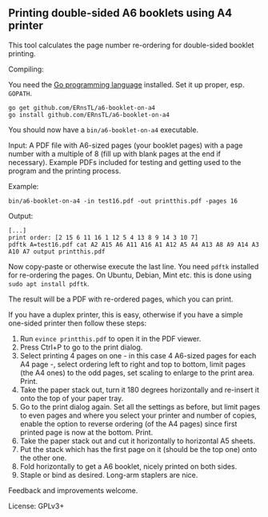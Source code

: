 ## Printing double-sided A6 booklets using A4 printer

This tool calculates the page number re-ordering for double-sided booklet printing.

Compiling:

You need the [Go programming language](https://golang.org/) installed. Set it up proper, esp. ```GOPATH```.

```
go get github.com/ERnsTL/a6-booklet-on-a4
go install github.com/ERnsTL/a6-booklet-on-a4
```

You should now have a ```bin/a6-booklet-on-a4``` executable.

Input: A PDF file with A6-sized pages (your booklet pages) with a page number with a multiple of 8 (fill up with blank pages at the end if necessary). Example PDFs included for testing and getting used to the program and the printing process.

Example:

```
bin/a6-booklet-on-a4 -in test16.pdf -out printthis.pdf -pages 16
```

Output:

```
[...]
print order: [2 15 6 11 16 1 12 5 4 13 8 9 14 3 10 7]
pdftk A=test16.pdf cat A2 A15 A6 A11 A16 A1 A12 A5 A4 A13 A8 A9 A14 A3 A10 A7 output printthis.pdf
```

Now copy-paste or otherwise execute the last line. You need ```pdftk``` installed for re-ordering the pages. On Ubuntu, Debian, Mint etc. this is done using ```sudo apt install pdftk```.

The result will be a PDF with re-ordered pages, which you can print.

If you have a duplex printer, this is easy, otherwise if you have a simple one-sided printer then follow these steps:

1. Run ```evince printthis.pdf``` to open it in the PDF viewer.
1. Press Ctrl+P to go to the print dialog.
1. Select printing 4 pages on one - in this case 4 A6-sized pages for each A4 page -, select ordering left to right and top to bottom, limit pages (the A4 ones) to the odd pages, set scaling to enlarge to the print area. Print.
1. Take the paper stack out, turn it 180 degrees horizontally and re-insert it onto the top of your paper tray.
1. Go to the print dialog again. Set all the settings as before, but limit pages to even pages and where you select your printer and number of copies, enable the option to reverse ordering (of the A4 pages) since first printed page is now at the bottom. Print.
1. Take the paper stack out and cut it horizontally to horizontal A5 sheets.
1. Put the stack which has the first page on it (should be the top one) onto the other one.
1. Fold horizontally to get a A6 booklet, nicely printed on both sides.
1. Staple or bind as desired. Long-arm staplers are nice.

Feedback and improvements welcome.

License: GPLv3+
